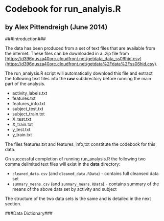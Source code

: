 Codebook for run_analyis.R
==========================

by Alex Pittendreigh (June 2014)
--------------------------------

###Introduction###

The data has been produced from a set of text files that are available from the internet. These files can be downloaded in a .zip file from [https://d396qusza40orc.cloudfront.net/getdata_data_ss06hid.csv](https://d396qusza40orc.cloudfront.net/getdata%2Fdata%2Fss06hid.csv).      

The run_analysis.R script will automatically download this file and extract the following text files into the **raw** subdirectory before running the main part of the analysis.

* activity_labels.txt
* features.txt
* features_info.txt
* subject_test.txt
* subject_train.txt
* X_test.txt
* X_train.txt
* y_test.txt
* y_train.txt

The files features.txt and features_info,txt constitute the codebook for this data.  

On successful completion of running run_analysis.R the following two comma delimited text files will exist in the **data** directory:

* `cleaned_data.csv` (and `cleaned_data.RData`)       - contains full cleansed data set
* `summary_means.csv` (and `summary_means.RData`)     - contains summary of the means of the above data set by activity and subject

The structure of the two data sets is the same and is detailed in the next section.

###Data Dictionary###


